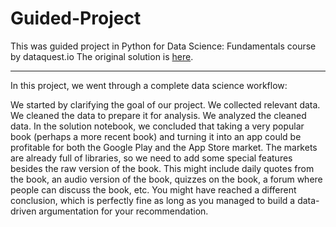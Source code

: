 # Guided-Project

This was guided project in Python for Data Science: Fundamentals course by dataquest.io
The original solution is [here](https://github.com/dataquestio/solutions/blob/master/Mission350Solutions.ipynb).

---

In this project, we went through a complete data science workflow:

We started by clarifying the goal of our project.
We collected relevant data.
We cleaned the data to prepare it for analysis.
We analyzed the cleaned data.
In the solution notebook, we concluded that taking a very popular book (perhaps a more recent book) and turning it into an app could be profitable for both the Google Play and the App Store market. The markets are already full of libraries, so we need to add some special features besides the raw version of the book. This might include daily quotes from the book, an audio version of the book, quizzes on the book, a forum where people can discuss the book, etc. You might have reached a different conclusion, which is perfectly fine as long as you managed to build a data-driven argumentation for your recommendation.
